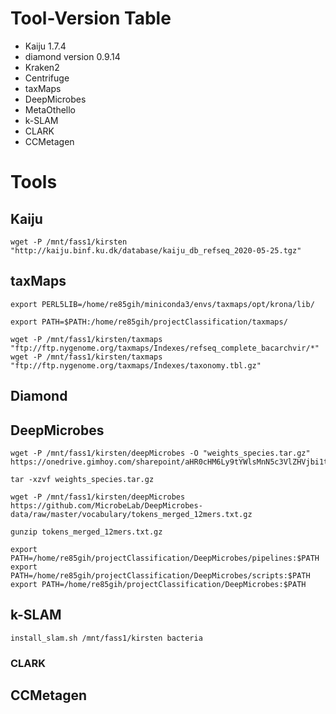 <!-- This file contains the commands used after the tools have been successfully installed. It contains downloading the mandatory databases, weights or indices.-->

# Tool-Version Table
- Kaiju 1.7.4
- diamond version 0.9.14
- Kraken2
- Centrifuge
- taxMaps
- DeepMicrobes
- MetaOthello
- k-SLAM
- CLARK
- CCMetagen
# Tools
## Kaiju
<!-- conda install -c bioconda kaiju in projectMAIN -->
    wget -P /mnt/fass1/kirsten "http://kaiju.binf.ku.dk/database/kaiju_db_refseq_2020-05-25.tgz"
## taxMaps
<!-- 
conda create -n taxmaps python=2.7
git clone git://github.com/nygenome/taxmaps.git
pip install numpy==1.7
conda install -c bioconda samtools
conda install -c bioconda cutadapt
conda install -c bioconda prinseq
conda install -c bioconda gem3-mapper
conda install -c bioconda krona
-->

<!-- changed the path for python env in taxMaps-file into /home/re85gih/miniconda3/envs/taxmaps/bin/python2.7 -->
  
<!--for Krona -->
    export PERL5LIB=/home/re85gih/miniconda3/envs/taxmaps/opt/krona/lib/
<!-- for usability-->
    export PATH=$PATH:/home/re85gih/projectClassification/taxmaps/

<!-- Stand der Downloads: 06.03.18 -->
    wget -P /mnt/fass1/kirsten/taxmaps "ftp://ftp.nygenome.org/taxmaps/Indexes/refseq_complete_bacarchvir/*"
    wget -P /mnt/fass1/kirsten/taxmaps "ftp://ftp.nygenome.org/taxmaps/Indexes/taxonomy.tbl.gz"


## Diamond

## DeepMicrobes
<!-- 
https://github.com/MicrobeLab/DeepMicrobes/blob/master/document/install.md

git clone https://github.com/MicrobeLab/DeepMicrobes.git
conda env create -f DeepMicrobes/install.yml
conda activate DeepMicrobes
-->
    wget -P /mnt/fass1/kirsten/deepMicrobes -O "weights_species.tar.gz" https://onedrive.gimhoy.com/sharepoint/aHR0cHM6Ly9tYWlsMnN5c3VlZHVjbi1teS5zaGFyZXBvaW50LmNvbS86dTovZy9wZXJzb25hbC9saWFuZ3F4N19tYWlsMl9zeXN1X2VkdV9jbi9FU0EtWnZwdVlqcEZqTHlkb2U2Tzl2OEJLOW5PbnFrdkdvOWpuaW56VGE5V0tnP2U9dGo2b3Vo.weights_species.tar.gz
    
    tar -xzvf weights_species.tar.gz
    
    wget -P /mnt/fass1/kirsten/deepMicrobes https://github.com/MicrobeLab/DeepMicrobes-data/raw/master/vocabulary/tokens_merged_12mers.txt.gz
    
    gunzip tokens_merged_12mers.txt.gz

    export PATH=/home/re85gih/projectClassification/DeepMicrobes/pipelines:$PATH
    export PATH=/home/re85gih/projectClassification/DeepMicrobes/scripts:$PATH
    export PATH=/home/re85gih/projectClassification/DeepMicrobes:$PATH

## k-SLAM
<!-- vllt. muss ich auch nur SLAM --parse-taxonomy names.dmp nodes.dmp --output-file taxDB machen? not sure-->
    install_slam.sh /mnt/fass1/kirsten bacteria

### CLARK
<!-- path to databse is /mnt/fass1/kirsten -->

## CCMetagen
<!-- ich kann anscheinend die ncbi_nr_2020-06-30 nutzen?-->
<!-- aber vielleicht muss ich mit kma n eigenen Index bauen?
kma_index -i nt_taxid.fas -o ncbi_nt -NI -Sparse TG-->

